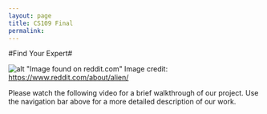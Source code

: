 ```yaml
---
layout: page
title: CS109 Final
permalink: 
---
```


#Find Your Expert#

![alt "Image found on reddit.com"](../images/reddit-logo.png)
Image credit: https://www.reddit.com/about/alien/

Please watch the following video for a brief walkthrough of our project. Use the navigation bar above for a more detailed description of our work.

